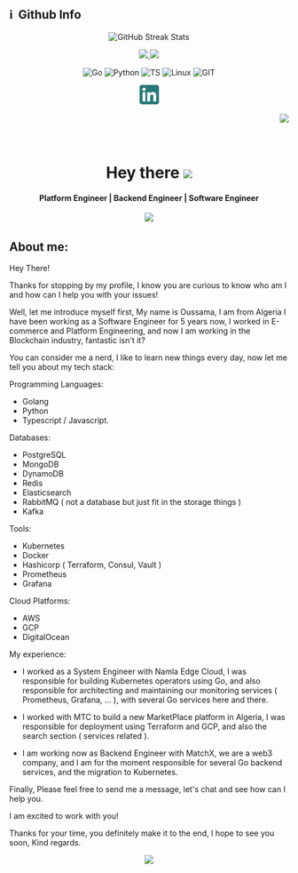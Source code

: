 <h2>ℹ️ &nbsp;Github Info</h2>

<!-- STREAK STATS -->
<p align="center"> 
    <img src="https://github-readme-streak-stats.herokuapp.com?user=oussamarouabah&amp;theme=leafy&amp;date_format=j%20M%5B%20Y%5D&amp;ring=047884&amp;sideNums=06ACBD&amp;dates=06ACBD&amp;currStreakNum=08E8FF&amp;currStreakLabel=08E8FF&amp;background=ffffff00&amp;hide_border=true" alt="GitHub Streak Stats"/>
    <br>
</p>



<!-- STATS -->
<a href="https://github.com/oussamarouabah/github-stats">
  <p align='center'>
    <img src="https://github.com/oussamarouabah/github-stats/blob/master/generated/overview.svg"/>
    <img src="https://github.com/oussamarouabah/github-stats/blob/master/generated/languages.svg"/>
  </p>
</a>

  <!-- SKILLS -->
  
<p align="center">
  <img alt='Go' src='https://img.shields.io/badge/go-%2300ADD8.svg?style=for-the-badge&logo=go&logoColor=white'/>
  <img alt='Python' src='https://img.shields.io/badge/Python-3776AB?style=for-the-badge&logo=python&logoColor=white'/>
  <img alt='TS' src='https://img.shields.io/badge/typescript-%23007ACC.svg?style=for-the-badge&logo=typescript&logoColor=white'/>
  <img alt='Linux' src='https://img.shields.io/badge/Linux-3776AB?style=for-the-badge&logo=linux&logoColor=white'/>
  <img alt='GIT' src='https://img.shields.io/badge/git-%23F05033.svg?style=for-the-badge&logo=git&logoColor=white'/>
 </p>
  
  <!-- SOCIAL NETWORK -->

<p align='center'>
  <a href="https://www.linkedin.com/in/oussamarouabah/">
    <img height='35' width='35' src="https://github.com/oussamarouabah/oussamarouabah/blob/main/img/in.png"/>
  </a>
</p>

<!-- Linux Typing -->





<!-- Visitor -->

<p align="right">
  <img src="https://api.visitorbadge.io/api/VisitorHit?user=oussamarouabah&repo=oussamarouabah&countColor=%2308E8FF"/>
</p>

<!-- 
<p align="left">
  <a href="https://www.buymeacoffee.com/mattnix4"><img src="https://img.buymeacoffee.com/button-api/?text=Buy me a coffee&emoji=&slug=mattnix4&button_colour=FFDD00&font_colour=000000&font_family=Comic&outline_colour=000000&coffee_colour=ffffff" /></a>
</p>

-->

<br>
<h1 align="center">
  Hey there <img src="https://media.giphy.com/media/hvRJCLFzcasrR4ia7z/giphy.gif" width="28">
</h1>

<h4 align='center'>
  Platform Engineer | Backend Engineer | Software Engineer
</h4>



<p align=center>
  <img src='https://readme-typing-svg.herokuapp.com?font=Fira+Code&pause=1000&center=true&width=435&lines=I+love+Go+%E2%9D%A4%EF%B8%8F'>
</p>

## About me:

<p>
Hey There!

Thanks for stopping by my profile, I know you are curious to know who am I and how can I help you with your issues!

Well, let me introduce myself first,
My name is Oussama, I am from Algeria I have been working as a Software Engineer for 5 years now, I worked in E-commerce and Platform Engineering, and now I am working in the Blockchain industry, fantastic isn't it?

You can consider me a nerd, I like to learn new things every day, now let me tell you about my tech stack:

Programming Languages:

- Golang
- Python
- Typescript / Javascript.

Databases:

- PostgreSQL
- MongoDB
- DynamoDB
- Redis
- Elasticsearch
- RabbitMQ ( not a database but just fit in the storage things )
- Kafka

Tools:

- Kubernetes
- Docker
- Hashicorp ( Terraform, Consul, Vault )
- Prometheus
- Grafana

Cloud Platforms:

- AWS
- GCP
- DigitalOcean


My experience:

- I worked as a System Engineer with Namla Edge Cloud, I was responsible for building Kubernetes operators using Go, and also responsible for architecting and maintaining our monitoring services ( Prometheus, Grafana, ... ), with several Go services here and there.

- I worked with MTC to build a new MarketPlace platform in Algeria, I was responsible for deployment using Terraform and GCP, and also the search section ( services related ).

- I am working now as Backend Engineer with MatchX, we are a web3 company, and I am for the moment responsible for several Go backend services, and the migration to Kubernetes.


Finally,
Please feel free to send me a message, let's chat and see how can I help you.

I am excited to work with you!

Thanks for your time, you definitely make it to the end,
I hope to see you soon,
Kind regards.
</p>


<p align=center>
  <img src='https://readme-typing-svg.herokuapp.com?font=Fira+Code&pause=1000&center=true&width=435&lines=Thanks+and+Good+Bye'>
</p>





